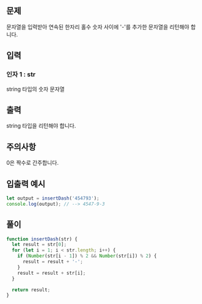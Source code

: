 ## 문제

문자열을 입력받아 연속된 한자리 홀수 숫자 사이에 '-'를 추가한 문자열을 리턴해야 합니다.

## 입력

### 인자 1 : str

string 타입의 숫자 문자열

## 출력
string 타입을 리턴해야 합니다.

## 주의사항

0은 짝수로 간주합니다.

## 입출력 예시

```javascript
let output = insertDash('454793');
console.log(output); // --> 4547-9-3
```

## 풀이
```javascript
function insertDash(str) {
  let result = str[0];
  for (let i = 1; i < str.length; i++) {
    if (Number(str[i - 1]) % 2 && Number(str[i]) % 2) {
      result = result + '-';
    }
    result = result + str[i];
  }

  return result;
}
```
